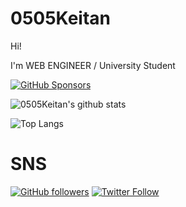 # 0505Keitan

Hi!

I'm WEB ENGINEER / University Student

[![GitHub Sponsors](https://img.shields.io/github/sponsors/0505Keitan?style=for-the-badge)](https://github.com/sponsors/0505Keitan)

![0505Keitan's github stats](https://github-readme-stats.vercel.app/api?username=0505Keitan&count_private=true&show_icons=true&theme=merko)

![Top Langs](https://github-readme-stats.vercel.app/api/top-langs/?username=0505Keitan&layout=compact&theme=merko)

# SNS
[![GitHub followers](https://img.shields.io/github/followers/0505Keitan?style=social)](https://github.com/0505Keitan)
[![Twitter Follow](https://img.shields.io/twitter/follow/0505Keitan?style=social)](https://twitter.com/0505Keitan)
